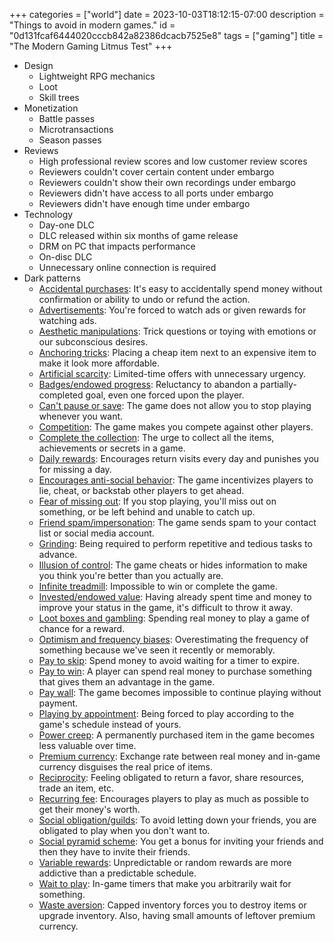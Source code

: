+++
categories = ["world"]
date = 2023-10-03T18:12:15-07:00
description = "Things to avoid in modern games."
id = "0d131fcaf6444020cccb842a82386dcacb7525e8"
tags = ["gaming"]
title = "The Modern Gaming Litmus Test"
+++

- Design
    - Lightweight RPG mechanics
    - Loot
    - Skill trees
- Monetization
    - Battle passes
    - Microtransactions
    - Season passes
- Reviews
    - High professional review scores and low customer review scores
    - Reviewers couldn't cover certain content under embargo
    - Reviewers couldn't show their own recordings under embargo
    - Reviewers didn't have access to all ports under embargo
    - Reviewers didn't have enough time under embargo
- Technology
    - Day-one DLC
    - DLC released within six months of game release
    - DRM on PC that impacts performance
    - On-disc DLC
    - Unnecessary online connection is required
- Dark patterns
    - [Accidental purchases](https://www.darkpattern.games/pattern/35/accidental-purchases-.html): It's easy to accidentally spend money without confirmation or ability to undo or refund the action.
    - [Advertisements](https://www.darkpattern.games/pattern/13/advertisements.html): You're forced to watch ads or given rewards for watching ads.
    - [Aesthetic manipulations](https://www.darkpattern.games/pattern/52/aesthetic-manipulations.html): Trick questions or toying with emotions or our subconscious desires.
    - [Anchoring tricks](https://www.darkpattern.games/pattern/51/anchoring-tricks.html): Placing a cheap item next to an expensive item to make it look more affordable.
    - [Artificial scarcity](https://www.darkpattern.games/pattern/27/artificial-scarcity.html): Limited-time offers with unnecessary urgency.
    - [Badges/endowed progress](https://www.darkpattern.games/pattern/45/badges-endowed-progress.html): Reluctancy to abandon a partially-completed goal, even one forced upon the player.
    - [Can't pause or save](https://www.darkpattern.games/pattern/28/can-t-pause-or-save.html): The game does not allow you to stop playing whenever you want.
    - [Competition](https://www.darkpattern.games/pattern/54/competition.html): The game makes you compete against other players.
    - [Complete the collection](https://www.darkpattern.games/pattern/46/complete-the-collection.html): The urge to collect all the items, achievements or secrets in a game.
    - [Daily rewards](https://www.darkpattern.games/pattern/11/daily-rewards.html): Encourages return visits every day and punishes you for missing a day.
    - [Encourages anti-social behavior](https://www.darkpattern.games/pattern/44/encourages-anti-social-behavior.html): The game incentivizes players to lie, cheat, or backstab other players to get ahead.
    - [Fear of missing out](https://www.darkpattern.games/pattern/53/fear-of-missing-out.html): If you stop playing, you'll miss out on something, or be left behind and unable to catch up.
    - [Friend spam/impersonation](https://www.darkpattern.games/pattern/22/friend-spam-impersonation.html): The game sends spam to your contact list or social media account.
    - [Grinding](https://www.darkpattern.games/pattern/12/grinding.html): Being required to perform repetitive and tedious tasks to advance.
    - [Illusion of control](https://www.darkpattern.games/pattern/48/illusion-of-control.html): The game cheats or hides information to make you think you're better than you actually are.
    - [Infinite treadmill](https://www.darkpattern.games/pattern/14/infinite-treadmill.html): Impossible to win or complete the game.
    - [Invested/endowed value](https://www.darkpattern.games/pattern/24/invested-endowed-value.html): Having already spent time and money to improve your status in the game, it's difficult to throw it away.
    - [Loot boxes and gambling](https://www.darkpattern.games/pattern/38/gambling-loot-boxes.html): Spending real money to play a game of chance for a reward.
    - [Optimism and frequency biases](https://www.darkpattern.games/pattern/55/optimism-and-frequency-biases.html): Overestimating the frequency of something because we've seen it recently or memorably.
    - [Pay to skip](https://www.darkpattern.games/pattern/34/pay-to-skip.html): Spend money to avoid waiting for a timer to expire.
    - [Pay to win](https://www.darkpattern.games/pattern/18/pay-to-win.html): A player can spend real money to purchase something that gives them an advantage in the game.
    - [Pay wall](https://www.darkpattern.games/pattern/47/pay-wall.html): The game becomes impossible to continue playing without payment.
    - [Playing by appointment](https://www.darkpattern.games/pattern/10/playing-by-appointment.html): Being forced to play according to the game's schedule instead of yours.
    - [Power creep](https://www.darkpattern.games/pattern/39/power-creep.html): A permanently purchased item in the game becomes less valuable over time.
    - [Premium currency](https://www.darkpattern.games/pattern/16/premium-currency.html): Exchange rate between real money and in-game currency disguises the real price of items.
    - [Reciprocity](https://www.darkpattern.games/pattern/42/reciprocity.html): Feeling obligated to return a favor, share resources, trade an item, etc.
    - [Recurring fee](https://www.darkpattern.games/pattern/36/recurring-fee.html): Encourages players to play as much as possible to get their money's worth.
    - [Social obligation/guilds](https://www.darkpattern.games/pattern/21/social-obligation-guilds.html): To avoid letting down your friends, you are obligated to play when you don't want to.
    - [Social pyramid scheme](https://www.darkpattern.games/pattern/20/social-pyramid-scheme.html): You get a bonus for inviting your friends and then they have to invite their friends.
    - [Variable rewards](https://www.darkpattern.games/pattern/49/variable-rewards.html): Unpredictable or random rewards are more addictive than a predictable schedule.
    - [Wait to play](https://www.darkpattern.games/pattern/30/wait-to-play.html): In-game timers that make you arbitrarily wait for something.
    - [Waste aversion](https://www.darkpattern.games/pattern/50/waste-aversion.html): Capped inventory forces you to destroy items or upgrade inventory. Also, having small amounts of leftover premium currency.

